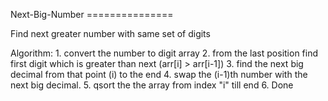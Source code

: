<p>Next-Big-Number ===============</p>

<p>Find next greater number with same set of digits</p>

<p>Algorithm: 1. convert the number to digit array 2. from the last position find first digit which is greater than next (arr[i] > arr[i-1]) 3. find the next big decimal from that point (i) to the end 4. swap the (i-1)th number with the next big decimal. 5. qsort the the array from index &quot;i&quot; till end 6. Done</p>
